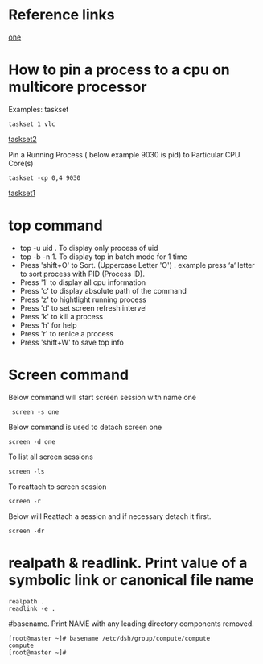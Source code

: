 # Reference links
[one]

# How to pin a process to a cpu on multicore processor

Examples:
taskset <COREMASK> <EXECUTABLE>

```
taskset 1 vlc
```

[taskset2]

Pin a Running Process ( below example 9030 is pid)  to Particular CPU Core(s)

```
taskset -cp 0,4 9030 
```

[taskset1]


# top command
 
- top -u uid . To display only process of uid
- top -b -n 1. To display top in batch mode for 1 time 
- Press 'shift+O' to Sort. (Uppercase Letter 'O') . example press ‘a‘ letter to sort process with PID (Process ID).
- Press '1' to display all cpu information
- Press 'c' to display absolute path of the command
- Press 'z' to hightlight running process
- Press 'd' to set screen refresh intervel
- Press 'k' to kill a process
- Press 'h' for help
- Press 'r' to renice a process
- Press 'shift+W' to save top info

# Screen command

 Below command will start screen session with name one
```
 screen -s one
```

Below command is used to detach screen one
```
screen -d one
```

To list all screen sessions
```
screen -ls
```
To reattach to screen session
```
screen -r
```
Below will Reattach a session and if necessary detach it first.
```
screen -dr
```

# realpath & readlink. Print value of a symbolic link or canonical file name

```
realpath .
readlink -e .

```

#basename. Print NAME with any leading directory components removed.

```
[root@master ~]# basename /etc/dsh/group/compute/compute 
compute
[root@master ~]# 

```
[one]: http://ss64.com/bash/ 
[taskset1]: http://veithen.github.io/2013/11/18/iowait-linux.html
[taskset2]: http://xmodulo.com/run-program-process-specific-cpu-cores-linux.html
